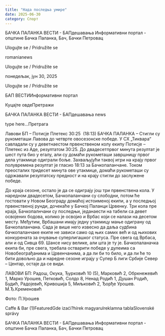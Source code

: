 ```yaml
---
title: "Нада последња умире"
date: 2025-06-30
category: Спорт
---
```


БАЧКА ПАЛАНКА ВЕСТИ - БАПдешавања Информативни портал - општине Бачка Паланка, Бач, Бачки Петровац

Ulogujte se / Pridružite se

romanianews

Ulogujte se / Pridružite se

понедељак, јун 30, 2025

Ulogujte se / Pridružite se

БАП ВЕСТИИнформативни портал

Куцајте овдеПретражи

БАЧКА ПАЛАНКА ВЕСТИ - БАПдешавања news

type here...Претрага

Лавови БП – Потисје Плетекс 30:25  (18:13)
БАЧКА ПАЛАНКА – Стигли су рукометаши Лавова до четврте овосезонске победе. У СХ „Тиквара“ савладали су у деветнаестом првенственом колу екипу Потисје – Плетекс из Аде, резултатом 30:25.
До двадесетпрвог минута резултат је шест пута био у егалу, али су домаћи рукометаши завршницу првог дела утакмице одиграли боље. Захваљујући таквој игри на крају првог полувремена резултат је гласио 18:13 за Бачкопаланчане. Током  преосталих тридесет минута ове утакмице, домаћи рукометаши су одржавали резултатску предност и на крају стигли до заслужене победе.


До краја сезоне, остало је да се одиграју још три првенствена кола. У наредном двадесетом, Бачкопаланчани су слободни, потом ће гостовати у Новом Београду домаћој истоименој екипи, а у последњој првенственој рунди, дочекаће у Бачкој Паланци Црвенку. Три кола пре краја, Бачкопалнчани су последњи, једанаести на табели са девет освојених бодова, колико је освојио и Врбас који се налази на десетом месту. Међутим, Врбашани имају једну утакмицу мање одиграну од Бачкопаланчана. Сада је више него извесно да даља судбина бачкопаланчаке екипе не зависи само од њих самих већ и од њихових конкурената за очување суперлигашког статуса. Пре свега од Врбаса, али и од Сивца 69. Шансе нису велике, али шта је ту је. Бачкопаланачка екипа би, пре свега, требала остварити победе у дулеима са Новобеограђанима и Црвенчанима, а да ли би то било, и да ли ће то бити довољно да и наредне сезоне играју у Супер Б лиги Србије Север – Центар, остаје да се види.


ЛАВОВИ БП: Радош, Окука, Ђурковић 10 (5), Марковић 2, Обркнежевић 1, Марко Урошев, Петковић, Солдо 8, Ненад Родић 1, Душан Родић, Будић, Радојевић, Кривошија 5, Миљковић 2, Ђорђе Урошев.
М.Ђ.Кременовић


Фото: П.Урошев

Caffe & Bar (1)FeaturedGde izaći?hírek magyarulreklamna tablaSlovenské správy

БАЧКА ПАЛАНКА ВЕСТИ - БАПдешавања Информативни портал - општине Бачка Паланка, Бач, Бачки Петровац
